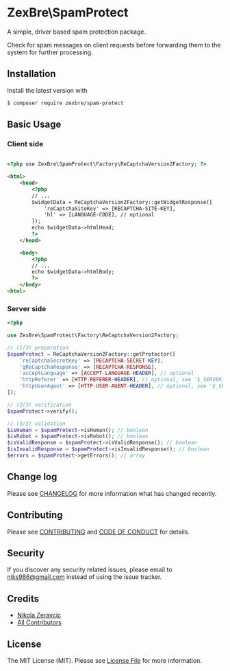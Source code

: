 # ZexBre\SpamProtect

A simple, driver based spam protection package.

Check for spam messages on client requests before forwarding them to the system
for further processing.

## Installation

Install the latest version with

```bash
$ composer require zexbre/spam-protect
```

## Basic Usage

### Client side

```html

<?php use ZexBre\SpamProtect\Factory\ReCaptchaVersion2Factory; ?>

<html>
    <head>
        <?php
        // ...
        $widgetData = ReCaptchaVersion2Factory::getWidgetResponse([
            'reCaptchaSiteKey' => [RECAPTCHA-SITE-KEY],
            'hl' => [LANGUAGE-CODE], // optional
        ]);
        echo $widgetData->htmlHead;
        ?>
    </head>

    <body>
        <?php
        // ...
        echo $widgetData->htmlBody;
        ?>
    </body>
<html>
```

### Server side

```php
<?php

use ZexBre\SpamProtect\Factory\ReCaptchaVersion2Factory;

// (1/3) preparation
$spamProtect = ReCaptchaVersion2Factory::getProtector([
    'reCaptchaSecretKey' => [RECAPTCHA-SECRET-KEY],
    'gReCaptchaResponse' => [RECAPTCHA-RESPONSE],
    'acceptLanguage' => [ACCEPT-LANGUAGE-HEADER], // optional
    'httpReferer' => [HTTP-REFERER-HEADER], // optional, see '$_SERVER["HTTP_REFERER"]'
    'httpUserAgent' => [HTTP-USER-AGENT-HEADER], // optional, see '$_SERVER["HTTP_USER_AGENT"]'
]);

// (2/3) verification
$spamProtect->verify();

// (3/3) validation
$isHuman = $spamProtect->isHuman(); // boolean
$isRobot = $spamProtect->isRobot(); // boolean
$isValidResponse = $spamProtect->isValidResponse(); // boolean
$isInvalidResponse = $spamProtect->isInvalidResponse(); // boolean
$errors = $spamProtect->getErrors(); // array
```

## Change log

Please see [CHANGELOG](CHANGELOG.md) for more information what has changed
recently.

## Contributing

Please see [CONTRIBUTING](CONTRIBUTING.md) and
[CODE OF CONDUCT](CODE_OF_CONDUCT.md) for details.

## Security

If you discover any security related issues, please email to niks986@gmail.com
instead of using the issue tracker.

## Credits

- [Nikola Zeravcic][link-author]
- [All Contributors][link-contributors]

## License

The MIT License (MIT). Please see [License File](LICENSE.md) for more
information.

[link-author]: https://github.com/zeravcic
[link-contributors]: ../../contributors
